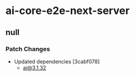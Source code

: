 # ai-core-e2e-next-server

## null

### Patch Changes

- Updated dependencies [3cabf078]
  - ai@3.1.32
